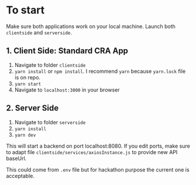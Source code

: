 # To start

Make sure both applications work on your local machine.
Launch both `clientside` and `serverside`.

## 1. Client Side: Standard CRA App

1. Navigate to folder `clientside`
2. `yarn install` or `npm install`. I recommend `yarn` because `yarn.lock` file is on repo.
3. `yarn start`
4. Navigate to `localhost:3000` in your browser

## 2. Server Side

1. Navigate to folder `serverside`
2. `yarn install`
3. `yarn dev`

This will start a backend on port localhost:8080.
If you edit ports, make sure to adapt file `clientside/services/axiosInstance.js` to provide new API baseUrl.

This could come from `.env` file but for hackathon purpose the current one is acceptable.
